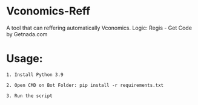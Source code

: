 # Vconomics-Reff
A tool that can reffering automatically Vconomics. Logic: Regis - Get Code by Getnada.com

# Usage:

    1. Install Python 3.9
    
    2. Open CMD on Bot Folder: pip install -r requirements.txt
    
    3. Run the script

